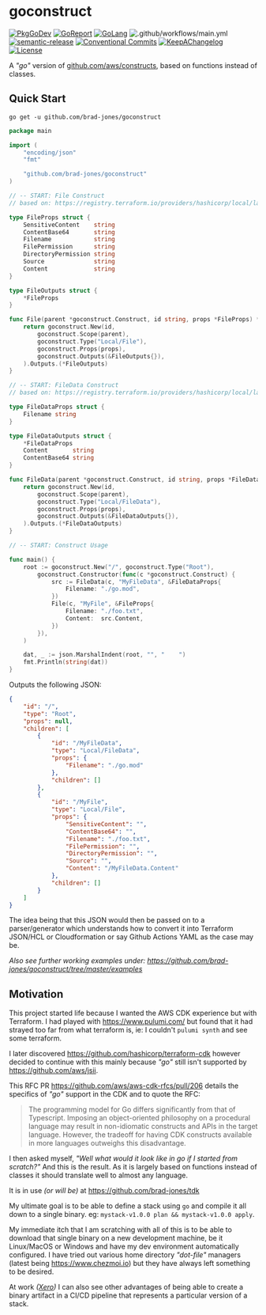 # goconstruct

[![PkgGoDev](https://pkg.go.dev/badge/github.com/brad-jones/goconstruct)](https://pkg.go.dev/github.com/brad-jones/goconstruct)
[![GoReport](https://goreportcard.com/badge/github.com/brad-jones/goconstruct)](https://goreportcard.com/report/github.com/brad-jones/goconstruct)
[![GoLang](https://img.shields.io/badge/golang-%3E%3D%201.15.1-lightblue.svg)](https://golang.org)
![.github/workflows/main.yml](https://github.com/brad-jones/goprefix/workflows/.github/workflows/main.yml/badge.svg?branch=master)
[![semantic-release](https://img.shields.io/badge/%20%20%F0%9F%93%A6%F0%9F%9A%80-semantic--release-e10079.svg)](https://github.com/semantic-release/semantic-release)
[![Conventional Commits](https://img.shields.io/badge/Conventional%20Commits-1.0.0-yellow.svg)](https://conventionalcommits.org)
[![KeepAChangelog](https://img.shields.io/badge/Keep%20A%20Changelog-1.0.0-%23E05735)](https://keepachangelog.com/)
[![License](https://img.shields.io/github/license/brad-jones/goprefix.svg)](https://github.com/brad-jones/goprefix/blob/master/LICENSE)

A _"go"_ version of [github.com/aws/constructs](https://github.com/aws/constructs),
based on functions instead of classes.

## Quick Start

`go get -u github.com/brad-jones/goconstruct`

```go
package main

import (
    "encoding/json"
    "fmt"

    "github.com/brad-jones/goconstruct"
)

// -- START: File Construct
// based on: https://registry.terraform.io/providers/hashicorp/local/latest/docs/resources/file

type FileProps struct {
    SensitiveContent    string
    ContentBase64       string
    Filename            string
    FilePermission      string
    DirectoryPermission string
    Source              string
    Content             string
}

type FileOutputs struct {
    *FileProps
}

func File(parent *goconstruct.Construct, id string, props *FileProps) *FileOutputs {
    return goconstruct.New(id,
        goconstruct.Scope(parent),
        goconstruct.Type("Local/File"),
        goconstruct.Props(props),
        goconstruct.Outputs(&FileOutputs{}),
    ).Outputs.(*FileOutputs)
}

// -- START: FileData Construct
// based on: https://registry.terraform.io/providers/hashicorp/local/latest/docs/data-sources/file

type FileDataProps struct {
    Filename string
}

type FileDataOutputs struct {
    *FileDataProps
    Content       string
    ContentBase64 string
}

func FileData(parent *goconstruct.Construct, id string, props *FileDataProps) *FileDataOutputs {
    return goconstruct.New(id,
        goconstruct.Scope(parent),
        goconstruct.Type("Local/FileData"),
        goconstruct.Props(props),
        goconstruct.Outputs(&FileDataOutputs{}),
    ).Outputs.(*FileDataOutputs)
}

// -- START: Construct Usage

func main() {
    root := goconstruct.New("/", goconstruct.Type("Root"),
        goconstruct.Constructor(func(c *goconstruct.Construct) {
            src := FileData(c, "MyFileData", &FileDataProps{
                Filename: "./go.mod",
            })
            File(c, "MyFile", &FileProps{
                Filename: "./foo.txt",
                Content:  src.Content,
            })
        }),
    )

    dat, _ := json.MarshalIndent(root, "", "    ")
    fmt.Println(string(dat))
}
```

Outputs the following JSON:

```json
{
    "id": "/",
    "type": "Root",
    "props": null,
    "children": [
        {
            "id": "/MyFileData",
            "type": "Local/FileData",
            "props": {
                "Filename": "./go.mod"
            },
            "children": []
        },
        {
            "id": "/MyFile",
            "type": "Local/File",
            "props": {
                "SensitiveContent": "",
                "ContentBase64": "",
                "Filename": "./foo.txt",
                "FilePermission": "",
                "DirectoryPermission": "",
                "Source": "",
                "Content": "/MyFileData.Content"
            },
            "children": []
        }
    ]
}
```

The idea being that this JSON would then be passed on to a parser/generator
which understands how to convert it into Terraform JSON/HCL or Cloudformation
or say Github Actions YAML as the case may be.

_Also see further working examples under: <https://github.com/brad-jones/goconstruct/tree/master/examples>_

## Motivation

This project started life because I wanted the AWS CDK experience but with Terraform.
I had played with <https://www.pulumi.com/> but found that it had strayed too far
from what terraform is, ie: I couldn't `pulumi synth` and see some terraform.

I later discovered <https://github.com/hashicorp/terraform-cdk> however decided
to continue with this mainly because _"go"_ still isn't supported by <https://github.com/aws/jsii>.

This RFC PR <https://github.com/aws/aws-cdk-rfcs/pull/206> details the specifics
of _"go"_ support in the CDK and to quote the RFC:

> The programming model for Go differs significantly from that of Typescript.
> Imposing an object-oriented philosophy on a procedural language may result in
> non-idiomatic constructs and APIs in the target language. However, the tradeoff
> for having CDK constructs available in more languages outweighs this disadvantage.

I then asked myself, _"Well what would it look like in go if I started from scratch?"_
And this is the result. As it is largely based on functions instead of classes it
should translate well to almost any language.

It is in use _(or will be)_ at <https://github.com/brad-jones/tdk>

My ultimate goal is to be able to define a stack using `go` and compile it all
down to a single binary. eg: `mystack-v1.0.0 plan && mystack-v1.0.0 apply`.

My immediate itch that I am scratching with all of this is to be able to download
that single binary on a new development machine, be it Linux/MacOS or Windows and
have my dev environment automatically configured. I have tried out various home
directory _"dot-file"_ managers (latest being <https://www.chezmoi.io>) but they
have always left something to be desired.

At work _([Xero](https://www.xero.com))_ I can also see other advantages of being
able to create a binary artifact in a CI/CD pipeline that represents a particular
version of a stack.
